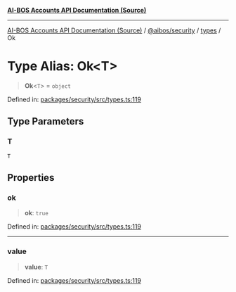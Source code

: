 [**AI-BOS Accounts API Documentation (Source)**](../../../../README.md)

***

[AI-BOS Accounts API Documentation (Source)](../../../../README.md) / [@aibos/security](../../README.md) / [types](../README.md) / Ok

# Type Alias: Ok\<T\>

> **Ok**\<`T`\> = `object`

Defined in: [packages/security/src/types.ts:119](https://github.com/pohlai88/accounts/blob/48103fb36d28b2b9bfb33472b6de2f719773cde9/packages/security/src/types.ts#L119)

## Type Parameters

### T

`T`

## Properties

### ok

> **ok**: `true`

Defined in: [packages/security/src/types.ts:119](https://github.com/pohlai88/accounts/blob/48103fb36d28b2b9bfb33472b6de2f719773cde9/packages/security/src/types.ts#L119)

***

### value

> **value**: `T`

Defined in: [packages/security/src/types.ts:119](https://github.com/pohlai88/accounts/blob/48103fb36d28b2b9bfb33472b6de2f719773cde9/packages/security/src/types.ts#L119)
